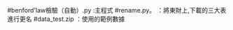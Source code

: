 #benford'law檢驗（自動）.py	:主程式
#rename.py。                ：將東財上,下載的三大表進行更名
#data_test.zip              ：使用的範例數據
